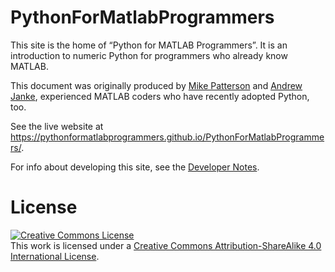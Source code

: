 PythonForMatlabProgrammers
==========================

This site is the home of “Python for MATLAB Programmers”. It is an introduction 
to numeric Python for programmers who already know MATLAB.

This document was originally produced by [Mike Patterson](https://www.linkedin.com/in/mtpatt/)
and [Andrew Janke](https://apjanke.net), experienced MATLAB coders who have recently adopted Python, too.

See the live website at <https://pythonformatlabprogrammers.github.io/PythonForMatlabProgrammers/>.

For info about developing this site, see the [Developer Notes](doc-project/DeveloperNotes.md).

# License

<a rel="license" href="http://creativecommons.org/licenses/by-sa/4.0/"><img alt="Creative Commons License" style="border-width:0" src="https://i.creativecommons.org/l/by-sa/4.0/88x31.png" /></a><br />This work is licensed under a <a rel="license" href="http://creativecommons.org/licenses/by-sa/4.0/">Creative Commons Attribution-ShareAlike 4.0 International License</a>.
